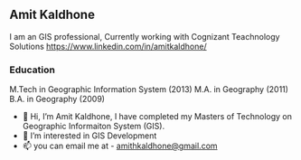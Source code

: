 ## Amit Kaldhone

I am an GIS professional, Currently working with Cognizant Teachnology Solutions
https://www.linkedin.com/in/amitkaldhone/

### Education

M.Tech in Geographic Information System (2013)
M.A. in Geography (2011)
B.A. in Geography (2009)



- 👋 Hi, I’m Amit Kaldhone, I have completed my Masters of Technology on Geographic Informaiton System (GIS).
- 👀 I’m interested in GIS Development
- 📫 you can email me at - amithkaldhone@gmail.com

<!---
amithkaldhone/amithkaldhone is a ✨ special ✨ repository because its `README.md` (this file) appears on your GitHub profile.
You can click the Preview link to take a look at your changes.

- 👋 Hi, I’m Amit Kaldhone, I have completed my Masters of Technology on Geographic Informaiton System (GIS).
- 👀 I’m interested in GIS Development.
- 📫 you can email me at - amithkaldhone@gmail.com

--->
